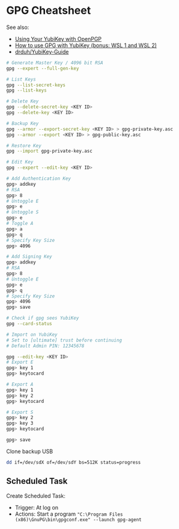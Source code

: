 # GPG Cheatsheet

See also:

- [Using Your YubiKey with OpenPGP](https://support.yubico.com/hc/en-us/articles/360013790259-Using-Your-YubiKey-with-OpenPGP)
- [How to use GPG with YubiKey (bonus: WSL 1 and WSL 2)](https://codingnest.com/how-to-use-gpg-with-yubikey-wsl/)
- [drduh/YubiKey-Guide](https://github.com/drduh/YubiKey-Guide)

```bash
# Generate Master Key / 4096 bit RSA
gpg --expert --full-gen-key

# List Keys
gpg --list-secret-keys
gpg --list-keys

# Delete Key
gpg --delete-secret-key <KEY ID>
gpg --delete-key <KEY ID>

# Backup Key
gpg --armor --export-secret-key <KEY ID> > gpg-private-key.asc
gpg --armor --export <KEY ID> > gpg-public-key.asc

# Restore Key
gpg --import gpg-private-key.asc

# Edit Key
gpg --expert --edit-key <KEY ID>

```

```bash
# Add Authentication Key
gpg> addkey
# RSA
gpg> 8
# Untoggle E
gpg> e
# Untoggle S
gpg> e
# Toggle A
gpg> a
gpg> q
# Specify Key Size
gpg> 4096

# Add Signing Key
gpg> addkey
# RSA
gpg> 8
# Untoggle E
gpg> e
gpg> q
# Specify Key Size
gpg> 4096
gpg> save
```

```bash
# Check if gpg sees YubiKey
gpg --card-status

# Import on YubiKey
# Set to [ultimate] trust before continuing
# Default Admin PIN: 12345678

gpg --edit-key <KEY ID>
# Export E
gpg> key 1
gpg> keytocard

# Export A
gpg> key 1
gpg> key 2
gpg> keytocard

# Export S
gpg> key 2
gpg> key 3
gpg> keytocard

gpg> save
```

Clone backup USB

```bash
dd if=/dev/sdX of=/dev/sdY bs=512K status=progress
```

## Scheduled Task

Create Scheduled Task:

- Trigger: At log on
- Actions: Start a program `"C:\Program Files (x86)\GnuPG\bin\gpgconf.exe" --launch gpg-agent`
